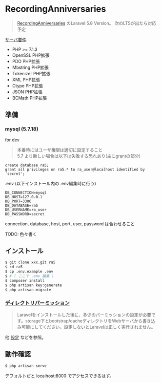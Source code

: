 # RecordingAnniversaries

> [RecordingAnniversaries](https://github.com/takemitsu/RecordingAnniversaries) のLaravel 5.8 Version。
> 次のLTSが出たら対応予定

[サーバ要件](https://readouble.com/laravel/5.8/ja/installation.html#server-requirements)

- PHP >= 7.1.3
- OpenSSL PHP拡張
- PDO PHP拡張
- Mbstring PHP拡張
- Tokenizer PHP拡張
- XML PHP拡張
- Ctype PHP拡張
- JSON PHP拡張
- BCMath PHP拡張

## 準備

### mysql (5.7.18)

for dev

> 本番時にはユーザ権限は適切に設定すること  
> 5.7 より新しい場合は以下は失敗する恐れあり(主にgrantの部分)

```mysql
create database ra5;
grant all privileges on ra5.* to ra_user@localhost identified by 'secret';
```

.env (以下インストール内の .env編集時に行う)

```dotenv
DB_CONNECTION=mysql
DB_HOST=127.0.0.1
DB_PORT=3306
DB_DATABASE=ra5
DB_USERNAME=ra_user
DB_PASSWORD=secret
```

connection, database, host, port, user, password は合わせること

TODO: 色々書く

## インストール

```bash
$ git clone xxx.git ra5
$ cd ra5
$ cp .env.example .env
$ # ( ここで .env 編集 )
$ composer install
$ php artisan key:generate
$ php artisan migrate
```

### [ディレクトリパーミッション](https://readouble.com/laravel/5.8/ja/installation.html#configuration)

> Laravelをインストールした後に、多少のパーミッションの設定が必要です。storage下とbootstrap/cacheディレクトリをWebサーバから書き込み可能にしてください。設定しないとLaravelは正しく実行されません。

他 [設定](https://readouble.com/laravel/5.8/ja/installation.html#configuration) などを参照。

## 動作確認

```bash
$ php artisan serve
```

デフォルトだと localhost:8000 でアクセスできるはず。
